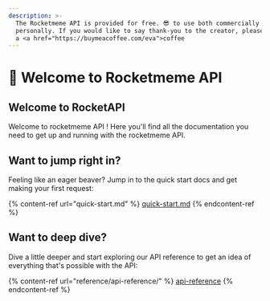 ```yaml
---
description: >-
  The Rocketmeme API is provided for free. 😎 to use both commercially and
  personally. If you would like to say thank-you to the creator, please buy them
  a <a href="https://buymeacoffee.com/eva">coffee
---
```


# 🤩 Welcome to Rocketmeme API

## Welcome to RocketAPI

Welcome to rocketmeme API ! Here you'll find all the documentation you need to get up and running with the rocketmeme API.

## Want to jump right in?

Feeling like an eager beaver? Jump in to the quick start docs and get making your first request:

{% content-ref url="quick-start.md" %}
[quick-start.md](quick-start.md)
{% endcontent-ref %}

## Want to deep dive?

Dive a little deeper and start exploring our API reference to get an idea of everything that's possible with the API:

{% content-ref url="reference/api-reference/" %}
[api-reference](reference/api-reference/)
{% endcontent-ref %}
